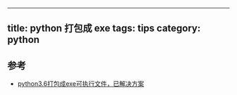 

---
title: python 打包成 exe
tags: tips
category: python
---

## 参考

- [python3.6打包成exe可执行文件，已解决方案](https://blog.csdn.net/qq_35203425/article/details/78568141)
